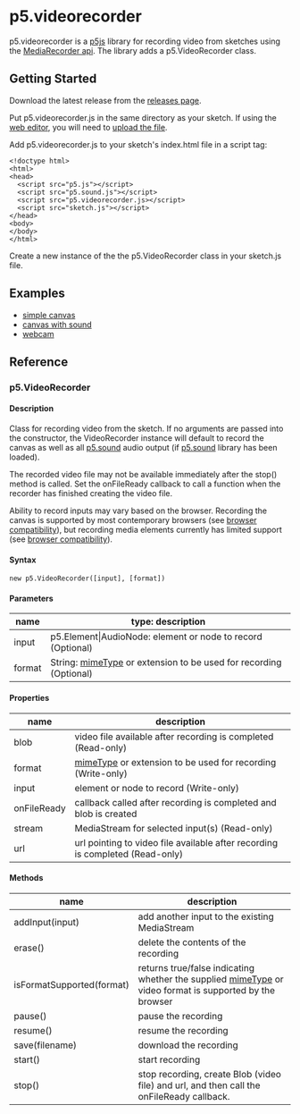 # p5.videorecorder

p5.videorecorder is a [p5js](https://p5js.org) library for recording video from sketches using the [MediaRecorder api](https://developer.mozilla.org/en-US/docs/Web/API/MediaRecorder). The library adds a p5.VideoRecorder class.

## Getting Started

Download the latest release from the [releases page](https://github.com/calebfoss/p5.videorecorder/releases).

Put p5.videorecorder.js in the same directory as your sketch. If using the [web editor](https://editor.p5js.org), you will need to [upload the file](https://thecodingtrain.com/beginners/p5js/6.4-files-web-editor.html).

Add p5.videorecorder.js to your sketch's index.html file in a script tag:

```
<!doctype html>
<html>
<head>
  <script src="p5.js"></script>
  <script src="p5.sound.js"></script>
  <script src="p5.videorecorder.js></script>
  <script src="sketch.js"></script>
</head>
<body>
</body>
</html>

```

Create a new instance of the the p5.VideoRecorder class in your sketch.js file.

## Examples

- [simple canvas](https://editor.p5js.org/cfoss/sketches/t6H_m8AeR)
- [canvas with sound](https://editor.p5js.org/cfoss/sketches/yYxZHMcI1)
- [webcam](https://editor.p5js.org/cfoss/sketches/5SSZyFsEN)

## Reference

### p5.VideoRecorder

#### Description

Class for recording video from the sketch. If no arguments are passed into the constructor, the VideoRecorder instance will default to record the canvas as well as all [p5.sound](https://p5js.org/reference/#/libraries/p5.sound) audio output (if [p5.sound](https://p5js.org/reference/#/libraries/p5.sound) library has been loaded).

The recorded video file may not be available immediately after the stop() method is called. Set the onFileReady callback to call a function when the recorder has finished creating the video file.

Ability to record inputs may vary based on the browser. Recording the canvas is supported by most contemporary browsers (see [browser compatibility](https://developer.mozilla.org/en-US/docs/Web/API/HTMLCanvasElement/captureStream#browser_compatibility)), but recording media elements currently has limited support (see [browser compatibility](https://developer.mozilla.org/en-US/docs/Web/API/HTMLMediaElement/captureStream#browser_compatibility)).

#### Syntax

`new p5.VideoRecorder([input], [format])`

#### Parameters

| name   | type: description                                                                                                                                             |
| ------ | ------------------------------------------------------------------------------------------------------------------------------------------------------------- |
| input  | p5.Element\|AudioNode: element or node to record (Optional)                                                                                                   |
| format | String: [mimeType](https://developer.mozilla.org/en-US/docs/Web/HTTP/Basics_of_HTTP/MIME_types/Common_types) or extension to be used for recording (Optional) |

#### Properties

| name        | description                                                                                                                                             |
| ----------- | ------------------------------------------------------------------------------------------------------------------------------------------------------- |
| blob        | video file available after recording is completed (Read-only)                                                                                           |
| format      | [mimeType](https://developer.mozilla.org/en-US/docs/Web/HTTP/Basics_of_HTTP/MIME_types/Common_types) or extension to be used for recording (Write-only) |
| input       | element or node to record (Write-only)                                                                                                                  |
| onFileReady | callback called after recording is completed and blob is created                                                                                        |
| stream      | MediaStream for selected input(s) (Read-only)                                                                                                           |
| url         | url pointing to video file available after recording is completed (Read-only)                                                                           |

#### Methods

| name                      | description                                                                                                                                                                                         |
| ------------------------- | --------------------------------------------------------------------------------------------------------------------------------------------------------------------------------------------------- |
| addInput(input)           | add another input to the existing MediaStream                                                                                                                                                       |
| erase()                   | delete the contents of the recording                                                                                                                                                                |
| isFormatSupported(format) | returns true/false indicating whether the supplied [mimeType](https://developer.mozilla.org/en-US/docs/Web/HTTP/Basics_of_HTTP/MIME_types/Common_types) or video format is supported by the browser |
|pause()|pause the recording|
|resume()|resume the recording|
| save(filename)            | download the recording                                                                                                                                                                              |
| start()                   | start recording                                                                                                                                                                                     |
| stop()                    | stop recording, create Blob (video file) and url, and then call the onFileReady callback.                                                                                                           |
